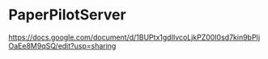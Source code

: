 # PaperPilotServer
https://docs.google.com/document/d/1BUPtx1gdIIvcoLjkPZ00I0sd7kin9bPIjOaEe8M9qSQ/edit?usp=sharing
